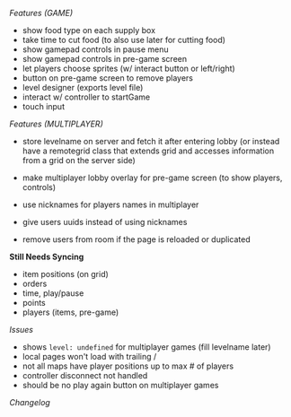 *Features (GAME)*
- show food type on each supply box
- take time to cut food (to also use later for cutting food)
- show gamepad controls in pause menu
- show gamepad controls in pre-game screen
- let players choose sprites (w/ interact button or left/right)
- button on pre-game screen to remove players
- level designer (exports level file)
- interact w/ controller to startGame
- touch input


*Features (MULTIPLAYER)*
- store levelname on server and fetch it after entering lobby (or instead have a remotegrid class that extends grid and accesses information from a grid on the server side)
- make multiplayer lobby overlay for pre-game screen (to show players, controls)
- use nicknames for players names in multiplayer

- give users uuids instead of using nicknames
- remove users from room if the page is reloaded or duplicated

**Still Needs Syncing**
- item positions (on grid)
- orders
- time, play/pause
- points
- players (items, pre-game)

*Issues*
- shows `level: undefined` for multiplayer games (fill levelname later)
- local pages won't load with trailing /
- not all maps have player positions up to max # of players
- controller disconnect not handled
- should be no play again button on multiplayer games

*Changelog*
